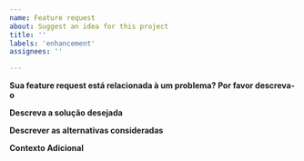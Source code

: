 ```yaml
---
name: Feature request
about: Suggest an idea for this project
title: ''
labels: 'enhancement'
assignees: ''

---
```

**Sua feature request está relacionada à um problema? Por favor descreva-o**
<!-- Uma clara e concisa descrição da funcionalidade desejada. Ex. A cor do botão é feia [...] -->


**Descreva a solução desejada**
<!-- Uma clara e concisa descrição da solução desejada. Ex. Mudar a cor do botão para verde [...] -->

**Descrever as alternativas consideradas**
<!-- Descrever brevemente as alternativas consideradas se aplicável -->

**Contexto Adicional**
<!-- Adiciione aqui qualquer outro contexto ou captura de tela relacionada à feature request -->

